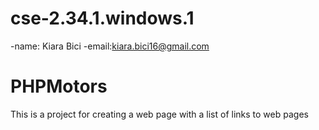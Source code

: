 # cse-2.34.1.windows.1
-name: Kiara Bici
-email:kiara.bici16@gmail.com

# PHPMotors
This is a project for creating a web page with a list of links to web pages
